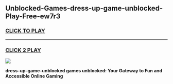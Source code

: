 
## Unblocked-Games-dress-up-game-unblocked-Play-Free-ew7r3
<h3>
<a href="https://premium76.site?title=dress-up-game-unblocked&ref=23A">CLICK TO PLAY</a></h3>
<hr>

<h3>
<a href="https://premium76.site?title=dress-up-game-unblocked&ref=23A">CLICK 2 PLAY</a>
  
</h3>

<a href="https://premium76.site?title=dress-up-game-unblocked&ref=23A"><img src="https://clearcache.store/games.png"></a>


**dress-up-game-unblocked games unblocked: Your Gateway to Fun and Accessible Online Gaming**

